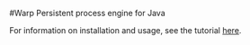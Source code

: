 #Warp
Persistent process engine for Java

For information on installation and usage, see the tutorial [here](https://github.com/liquid-mind/warp/wiki/Warp-Tutorial).

